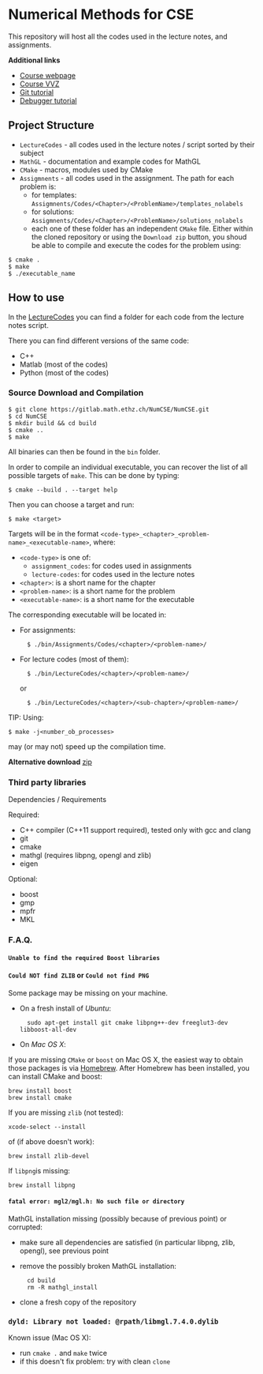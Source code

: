 # Numerical Methods for CSE

This repository will host all the codes used in the lecture notes, and assignments.

**Additional links**

- [Course webpage](https://www.sam.math.ethz.ch/~grsam/HS16/NumCSE/)
- [Course VVZ](http://www.vvz.ethz.ch/Vorlesungsverzeichnis/lerneinheitPre.do?lerneinheitId=109126&semkez=2016W&lang=de)
- [Git tutorial](https://gitlab.math.ethz.ch/tille/gitlab-introduction/blob/master/git/README.md)
- [Debugger tutorial](https://gitlab.math.ethz.ch/tille/debugging-cpp-code-with-lldb)

## Project Structure

- `LectureCodes` - all codes used in the lecture notes / script sorted by their subject
- `MathGL` - documentation and example codes for MathGL
- `CMake` - macros, modules used by CMake
- `Assigmnents` - all codes used in the assignment. The path for each problem is:
    - for templates: `Assigmnents/Codes/<Chapter>/<ProblemName>/templates_nolabels`
    - for solutions: `Assigmnents/Codes/<Chapter>/<ProblemName>/solutions_nolabels`
    - each one of these folder has an independent `CMake` file. Either within the cloned repository
      or using the `Download zip` button, you shoud be able to compile and execute the 
      codes for the problem using:

```
$ cmake .
$ make
$ ./executable_name
```

## How to use

In the [LectureCodes](LectureCodes/) you can find a folder for each code from the lecture notes script.

There you can find different versions of the same code:

- C++
- Matlab (most of the codes)
- Python (most of the codes)

### Source Download and Compilation

	$ git clone https://gitlab.math.ethz.ch/NumCSE/NumCSE.git
	$ cd NumCSE
	$ mkdir build && cd build
	$ cmake ..
	$ make

All binaries can then be found in the `bin` folder.

In order to compile an individual executable, you can recover the list of all possible targets of `make`.
This can be done by typing:

    $ cmake --build . --target help

Then you can choose a target and run:

    $ make <target>

Targets will be in the format `<code-type>_<chapter>_<problem-name>_<executable-name>`, where:
- `<code-type>` is one of:
  - `assignment_codes`: for codes used in assignments
  - `lecture-codes`: for codes used in the lecture notes
- `<chapter>`: is a short name for the chapter
- `<problem-name>`: is a short name for the problem
- `<executable-name>`: is a short name for the executable
    
The corresponding executable will be located in:
- For assignments:

        $ ./bin/Assignments/Codes/<chapter>/<problem-name>/

- For lecture codes (most of them):

        $ ./bin/LectureCodes/<chapter>/<problem-name>/
        
    or
    	
        $ ./bin/LectureCodes/<chapter>/<sub-chapter>/<problem-name>/

TIP: Using:

    $ make -j<number_ob_processes>
    
may (or may not) speed up the compilation time.

__Alternative download__ [zip](https://gitlab.math.ethz.ch/NumCSE/NumCSE/repository/archive.zip?ref=master)

### Third party libraries

Dependencies / Requirements

Required:
- C++ compiler (C++11 support required), tested only with gcc and clang
- git
- cmake
- mathgl (requires libpng, opengl and zlib)
- eigen

Optional:
- boost
- gmp
- mpfr
- MKL

### F.A.Q.

#### `Unable to find the required Boost libraries`
#### `Could NOT find ZLIB` or `Could not find PNG`

Some package may be missing on your machine.

- On a fresh install of *Ubuntu*:

        sudo apt-get install git cmake libpng++-dev freeglut3-dev libboost-all-dev
    
- On *Mac OS X*:

If you are missing `CMake` or `boost` on Mac OS X, the easiest way to obtain those packages is via [Homebrew](http://brew.sh/).
After Homebrew has been installed, you can install CMake and boost:

    brew install boost
    brew install cmake
    
If you are missing `zlib` (not tested):

    xcode-select --install

of (if above doesn't work):

    brew install zlib-devel
    
If `libpng`is missing:

    brew install libpng

#### `fatal error: mgl2/mgl.h: No such file or directory`

MathGL installation missing (possibly because of previous point) or corrupted:
- make sure all dependencies are satisfied (in particular libpng, zlib, opengl), see previous point
- remove the possibly broken MathGL installation:


        cd build
        rm -R mathgl_install

- clone a fresh copy of the repository

### `dyld: Library not loaded: @rpath/libmgl.7.4.0.dylib`

Known issue (Mac OS X):
- run `cmake .` and `make` twice
- if this doesn't fix problem: try with clean `clone`
